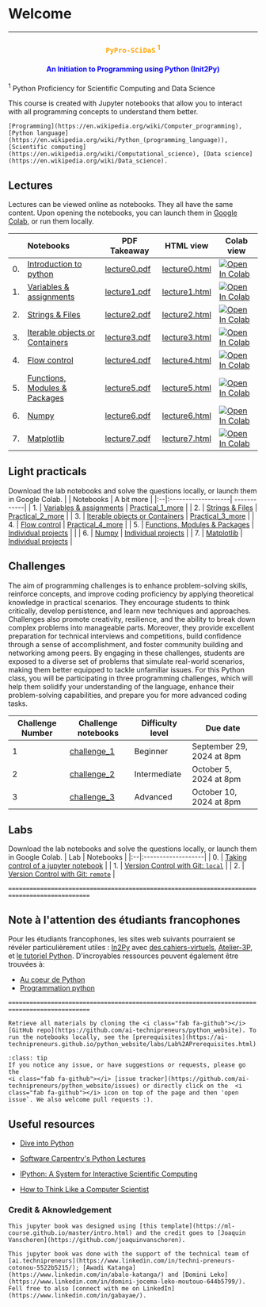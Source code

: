 
# Welcome

****

### <center> <b> <span style="color:orange;" >  `PyPro-SCiDaS` <sup>1</sup>  </span> </b></center> 


#### <center> <b> <span style="color:blue;"> An Initiation to Programming using Python (Init2Py) </span> </b></center>


<sup>1</sup> Python Proficiency for Scientific Computing and Data Science


This course is created with Jupyter notebooks that allow you to interact with all programming concepts to understand them better. 


```{admonition} Key words:
[Programming](https://en.wikipedia.org/wiki/Computer_programming), [Python language](https://en.wikipedia.org/wiki/Python_(programming_language)), [Scientific computing](https://en.wikipedia.org/wiki/Computational_science), [Data science](https://en.wikipedia.org/wiki/Data_science).
```


 

## Lectures
Lectures can be viewed online as notebooks. They all have the same content.
Upon opening the notebooks, you can <i class="fas fa-rocket"></i> launch them in [Google Colab](https://colab.research.google.com/), or run them locally.

|   | Notebooks          |     PDF Takeaway     |    HTML view   |    Colab view   |
|:--|:-------------------|----------------|------------|------------|
| 0. | [Introduction to python](https://github.com/ai-technipreneurs/python_course_colab_notebooks/blob/main/00_Lecture00.ipynb)               |  [lecture0.pdf](https://github.com/ai-technipreneurs/python_course_colab_notebooks/blob/main/pdfs/Lecture0.pdf)         | [lecture0.html](http://htmlpreview.github.io/?https://github.com/ai-technipreneurs/python_course_colab_notebooks/blob/main/htmls/Lecture0.html) | [![Open In Colab](https://colab.research.google.com/assets/colab-badge.svg)](https://colab.research.google.com/github/ai-technipreneurs/python_course_colab_notebooks/blob/main/00_Lecture00.ipynb)  | 
| 1. | [Variables & assignments](https://github.com/ai-technipreneurs/python_course_colab_notebooks/blob/main/01_Lecture01.ipynb)           |  [lecture1.pdf](https://github.com/ai-technipreneurs/python_course_colab_notebooks/blob/main/pdfs/Lecture1.pdf)      | [lecture1.html](http://htmlpreview.github.io/?https://github.com/ai-technipreneurs/python_course_colab_notebooks/blob/main/htmls/Lecture1.html) |[![Open In Colab](https://colab.research.google.com/assets/colab-badge.svg)](https://colab.research.google.com/github/ai-technipreneurs/python_course_colab_notebooks/blob/main/01_Lecture01.ipynb) |
| 2. | [Strings & Files](https://github.com/ai-technipreneurs/python_course_colab_notebooks/blob/main/02_Lecture02.ipynb)         | [lecture2.pdf](https://github.com/ai-technipreneurs/python_course_colab_notebooks/blob/main/pdfs/Lecture2.pdf)        | [lecture2.html](http://htmlpreview.github.io/?https://github.com/ai-technipreneurs/python_course_colab_notebooks/blob/main/htmls/Lecture2.html) | [![Open In Colab](https://colab.research.google.com/assets/colab-badge.svg)](https://colab.research.google.com/github/ai-technipreneurs/python_course_colab_notebooks/blob/main/02_Lecture02.ipynb) |
| 3. | [Iterable objects or Containers](https://github.com/ai-technipreneurs/python_course_colab_notebooks/blob/main/03_Lecture03.ipynb)       | [lecture3.pdf](https://github.com/ai-technipreneurs/python_course_colab_notebooks/blob/main/pdfs/Lecture3.pdf)    | [lecture3.html](http://htmlpreview.github.io/?https://github.com/ai-technipreneurs/python_course_colab_notebooks/blob/main/htmls/Lecture3.html) | [![Open In Colab](https://colab.research.google.com/assets/colab-badge.svg)](https://colab.research.google.com/github/ai-technipreneurs/python_course_colab_notebooks/blob/main/03_Lecture03.ipynb) |
| 4. | [Flow control](https://github.com/ai-technipreneurs/python_course_colab_notebooks/blob/main/04_Lecture04.ipynb)   | [lecture4.pdf](https://github.com/ai-technipreneurs/python_course_colab_notebooks/blob/main/pdfs/Lecture4.pdf)  | [lecture4.html](http://htmlpreview.github.io/?https://github.com/ai-technipreneurs/python_course_colab_notebooks/blob/main/htmls/Lecture4.html) |[![Open In Colab](https://colab.research.google.com/assets/colab-badge.svg)](https://colab.research.google.com/github/ai-technipreneurs/python_course_colab_notebooks/blob/main/04_Lecture04.ipynb) |
| 5. | [Functions, Modules & Packages](https://github.com/ai-technipreneurs/python_course_colab_notebooks/blob/main/05_Lecture05.ipynb) |[lecture5.pdf](https://github.com/ai-technipreneurs/python_course_colab_notebooks/blob/main/pdfs/Lecture5.pdf) | [lecture5.html](http://htmlpreview.github.io/?https://github.com/ai-technipreneurs/python_course_colab_notebooks/blob/main/htmls/Lecture5.html) | [![Open In Colab](https://colab.research.google.com/assets/colab-badge.svg)](https://colab.research.google.com/github/ai-technipreneurs/python_course_colab_notebooks/blob/main/05_Lecture05.ipynb) |
| 6. | [Numpy](https://github.com/ai-technipreneurs/python_course_colab_notebooks/blob/main/05_Lecture05.ipynb) |[lecture6.pdf](https://github.com/ai-technipreneurs/python_course_colab_notebooks/blob/main/pdfs/Lecture5.pdf) | [lecture6.html](http://htmlpreview.github.io/?https://github.com/ai-technipreneurs/python_course_colab_notebooks/blob/main/htmls/Lecture5.html) | [![Open In Colab](https://colab.research.google.com/assets/colab-badge.svg)](https://colab.research.google.com/github/ai-technipreneurs/python_course_colab_notebooks/blob/main/06_Lecture06.ipynb) |
| 7. | [Matplotlib](https://github.com/ai-technipreneurs/python_course_colab_notebooks/blob/main/05_Lecture05.ipynb) |[lecture7.pdf](https://github.com/ai-technipreneurs/python_course_colab_notebooks/blob/main/pdfs/Lecture5.pdf) | [lecture7.html](http://htmlpreview.github.io/?https://github.com/ai-technipreneurs/python_course_colab_notebooks/blob/main/htmls/Lecture5.html) | [![Open In Colab](https://colab.research.google.com/assets/colab-badge.svg)](https://colab.research.google.com/github/ai-technipreneurs/python_course_colab_notebooks/blob/main/07_Lecture07.ipynb) |





## Light practicals
Download the lab notebooks and solve the questions locally, or launch them in Google Colab.
|   | Notebooks          |  A bit more   |
|:--|:-------------------| ------------|
| 1. | [Variables & assignments](https://github.com/ai-technipreneurs/python_website/blob/main/practicals/Practical_1.ipynb)     | [Practical_1_more](https://github.com/ai-technipreneurs/python_website/blob/main/practicals/Practical_1_more.ipynb) |
| 2. | [Strings & Files](https://github.com/ai-technipreneurs/python_website/blob/main/practicals/Practical_2.ipynb)             |  [Practical_2_more](https://github.com/ai-technipreneurs/python_website/blob/main/practicals/Practical_2_more.ipynb) |
| 3. | [Iterable objects or Containers](https://github.com/ai-technipreneurs/python_website/blob/main/practicals/Practical_3.ipynb)       | [Practical_3_more](https://github.com/ai-technipreneurs/python_website/blob/main/practicals/Practical_3_more.ipynb) |
| 4. | [Flow control](https://github.com/ai-technipreneurs/python_website/blob/main/practicals/Practical_4.ipynb)   |  [Practical_4_more](https://github.com/ai-technipreneurs/python_website/blob/main/practicals/Practical_4_more.ipynb) |
| 5. | [Functions, Modules & Packages](https://github.com/ai-technipreneurs/python_website/blob/main/practicals/Practical_5.ipynb) | [Individual projects](https://ai-technipreneurs.github.io/python_website/VC/presentations.html) | |
| 6. | [Numpy](https://github.com/ai-technipreneurs/python_website/blob/main/practicals/Practical_6.ipynb) | [Individual projects](https://ai-technipreneurs.github.io/python_website/VC/presentations.html) |
| 7. | [Matplotlib](https://github.com/ai-technipreneurs/python_website/blob/main/practicals/Practical_7.ipynb) | [Individual projects](https://ai-technipreneurs.github.io/python_website/VC/presentations.html) |


## Challenges
The aim of programming challenges is to enhance problem-solving skills, reinforce concepts, and improve coding proficiency by applying theoretical knowledge in practical scenarios. They encourage students to think critically, develop persistence, and learn new techniques and approaches. Challenges also promote creativity, resilience, and the ability to break down complex problems into manageable parts. Moreover, they provide excellent preparation for technical interviews and competitions, build confidence through a sense of accomplishment, and foster community building and networking among peers. By engaging in these challenges, students are exposed to a diverse set of problems that simulate real-world scenarios, making them better equipped to tackle unfamiliar issues. For this Python class, you will be participating in three programming challenges, which will help them solidify your understanding of the language, enhance their problem-solving capabilities, and prepare you for more advanced coding tasks.

| Challenge Number | Challenge notebooks                   | Difficulty level | Due date           |
|------------------|-----------------------------------------|------------------|--------------------|
| 1                | [challenge_1](https://ai-technipreneurs.github.io/python_website/challenges/PyPro_challenge-1.html)| Beginner         | September 29, 2024 at 8pm  |
| 2                | [challenge_2](https://ai-technipreneurs.github.io/python_website/challenges/PyPro_challenge-2.html) | Intermediate   | October 5, 2024 at 8pm  |
| 3                | [challenge_3](https://ai-technipreneurs.github.io/python_website/challenges/PyPro_challenge-3.html) | Advanced   | October 10, 2024 at 8pm  |






## Labs

Download the lab notebooks and solve the questions locally, or launch them in Google Colab.
| Lab  | Notebooks          | 
|:--|:-------------------|
| 0. | [Taking control of a jupyter notebook](https://ai-technipreneurs.github.io/python_website/labs/lab_0.html)           |
| 1. | [Version Control with Git: `local`](https://ai-technipreneurs.github.io/python_website/VC/version_control_local.html)           |
| 2. | [Version Control with Git: `remote`](https://ai-technipreneurs.github.io/python_website/VC/version_control_remote.html)           |



`=============================================================================================`

## Note à l'attention des étudiants francophones

Pour les étudiants francophones, les sites web suivants pourraient se révéler particulièrement utiles : [In2Py](https://gabayae.github.io/bases_de_programmation_python/) avec [des cahiers-virtuels](https://github.com/gabayae/bases_de_programmation_python-cahiers-virtuels-de-cours), [Atelier-3P](https://ai-technipreneurs.github.io/site-officiel-atelier-3-P/), et [le tutoriel Python](https://docs.python.org/fr/3/tutorial/). 
D'incroyables ressources peuvent également être trouvées à:
 - [Au coeur de Python](https://www.amazon.com/Au-coeur-Python-Notions-fondamentales/dp/2744021482)
 - [Programmation python](https://www.eyrolles.com/Informatique/Livre/programmation-python-9782212124835/)


`=============================================================================================`

```{admonition} Get your hands dirty
Retrieve all materials by cloning the <i class="fab fa-github"></i> [GitHub repo](https://github.com/ai-technipreneurs/python_website). To run the notebooks locally, see the [prerequisites](https://ai-technipreneurs.github.io/python_website/labs/Lab%2APrerequisites.html).
```

```{admonition} Have some feedback?
:class: tip
If you notice any issue, or have suggestions or requests, please go the
<i class="fab fa-github"></i> [issue tracker](https://github.com/ai-technipreneurs/python_website/issues) or directly click on the  <i class="fab fa-github"></i> icon on top of the page and then 'open issue`. We also welcome pull requests :).
```



## Useful resources


* [Dive into Python](http://www.diveintopython.net/toc/index.html)

* [Software Carpentry's Python Lectures](http://software-carpentry.org/4_0/python/)

* [IPython: A System for Interactive Scientific Computing](http://dx.doi.org/10.1109/MCSE.2007.53)

* [How to Think Like a Computer Scientist](http://www.greenteapress.com/thinkpython/thinkpython.html)



### Credit & Aknowledgement


```{admonition} Credit - Book Template
This jupyter book was designed using [this template](https://ml-course.github.io/master/intro.html) and the credit goes to [Joaquin Vanschoren](https://github.com/joaquinvanschoren).
```

```{admonition} Aknowledgement - Technical Support
This jupyter book was done with the support of the technical team of [ai.technipreneurs](https://www.linkedin.com/in/techni-preneurs-cotonou-5522b5215/); [Awadi Katanga](https://www.linkedin.com/in/abalo-katanga/) and [Domini Leko](https://www.linkedin.com/in/domini-jocema-leko-moutouo-644b5799/). Fell free to also [connect with me on LinkedIn](https://www.linkedin.com/in/gabayae/).
```


